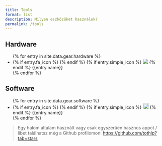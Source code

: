 ```yaml
---
title: Tools
format: list
description: Milyen eszközöket használok?
permalink: /tools
---
```


## <i class="fas fa-microchip"></i> Hardware

<ul>
{% for entry in site.data.gear.hardware %}
<li>
    {% if entry.fa_icon %}
    <i class="icon-left {{entry.fa_icon}}"></i>
    {% endif %}
    {% if entry.simple_icon %}
    <img src="https://cdn.simpleicons.org/{{entry.simple_icon}}" class="icon-left">
    {% endif %}
    {{entry.name}}
</li>
{% endfor %}
</ul>

## <i class="fas fa-code"></i> Software

<ul>
{% for entry in site.data.gear.software %}
<li>
    {% if entry.fa_icon %}
    <i class="icon-left {{entry.fa_icon}}"></i>
    {% endif %}
    {% if entry.simple_icon %}
    <img src="https://cdn.simpleicons.org/{{entry.simple_icon}}" class="icon-left" style="width: 18px;">
    {% endif %}
    {{entry.name}}
</li>
{% endfor %}
</ul>

> <i class="fas fa-info-circle"></i> Egy halom általam használt vagy csak egyszerűen hasznos appot / libet találhatsz még a Github profilomon: <a href="https://github.com/tothlp?tab=stars" alt="Github Stars">https://github.com/tothlp?tab=stars</a>
